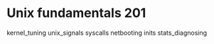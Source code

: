 # Unix fundamentals 201

<div class="toctree" data-maxdepth="2">

kernel\_tuning unix\_signals syscalls netbooting inits stats\_diagnosing

</div>
